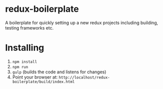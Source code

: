 # redux-boilerplate
A boilerplate for quickly setting up a new redux projects including building, testing frameworks etc.

# Installing
1. ```npm install```
2. ```npm run```
2. ```gulp``` (builds the code and listens for changes)
2. Point your browser at: ```http://localhost/redux-boilerplate/build/index.html```

 
